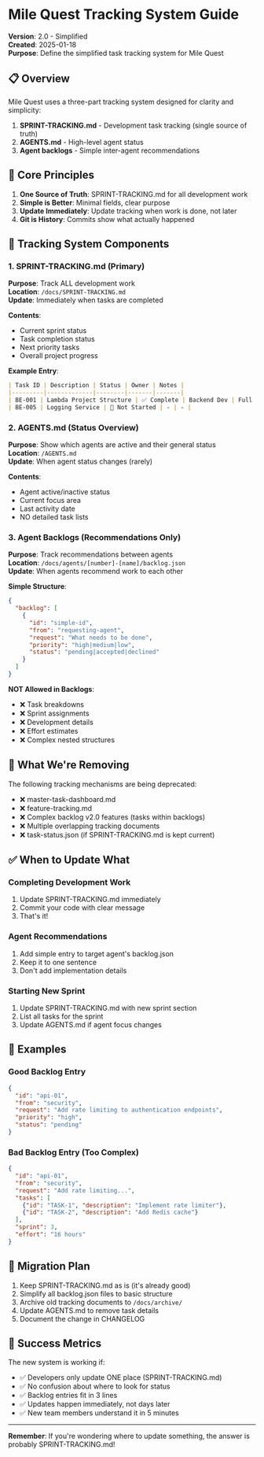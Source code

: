 # Mile Quest Tracking System Guide

**Version**: 2.0 - Simplified  
**Created**: 2025-01-18  
**Purpose**: Define the simplified task tracking system for Mile Quest

## 📋 Overview

Mile Quest uses a three-part tracking system designed for clarity and simplicity:

1. **SPRINT-TRACKING.md** - Development task tracking (single source of truth)
2. **AGENTS.md** - High-level agent status
3. **Agent backlogs** - Simple inter-agent recommendations

## 🎯 Core Principles

1. **One Source of Truth**: SPRINT-TRACKING.md for all development work
2. **Simple is Better**: Minimal fields, clear purpose
3. **Update Immediately**: Update tracking when work is done, not later
4. **Git is History**: Commits show what actually happened

## 📁 Tracking System Components

### 1. SPRINT-TRACKING.md (Primary)

**Purpose**: Track ALL development work  
**Location**: `/docs/SPRINT-TRACKING.md`  
**Update**: Immediately when tasks are completed  

**Contents**:
- Current sprint status
- Task completion status
- Next priority tasks
- Overall project progress

**Example Entry**:
```markdown
| Task ID | Description | Status | Owner | Notes |
|---------|-------------|--------|-------|-------|
| BE-001 | Lambda Project Structure | ✅ Complete | Backend Dev | Full structure created |
| BE-005 | Logging Service | 🔴 Not Started | - | - |
```

### 2. AGENTS.md (Status Overview)

**Purpose**: Show which agents are active and their general status  
**Location**: `/AGENTS.md`  
**Update**: When agent status changes (rarely)  

**Contents**:
- Agent active/inactive status
- Current focus area
- Last activity date
- NO detailed task lists

### 3. Agent Backlogs (Recommendations Only)

**Purpose**: Track recommendations between agents  
**Location**: `/docs/agents/[number]-[name]/backlog.json`  
**Update**: When agents recommend work to each other  

**Simple Structure**:
```json
{
  "backlog": [
    {
      "id": "simple-id",
      "from": "requesting-agent",
      "request": "What needs to be done",
      "priority": "high|medium|low",
      "status": "pending|accepted|declined"
    }
  ]
}
```

**NOT Allowed in Backlogs**:
- ❌ Task breakdowns
- ❌ Sprint assignments
- ❌ Development details
- ❌ Effort estimates
- ❌ Complex nested structures

## 🚫 What We're Removing

The following tracking mechanisms are being deprecated:
- ❌ master-task-dashboard.md
- ❌ feature-tracking.md
- ❌ Complex backlog v2.0 features (tasks within backlogs)
- ❌ Multiple overlapping tracking documents
- ❌ task-status.json (if SPRINT-TRACKING.md is kept current)

## ✅ When to Update What

### Completing Development Work
1. Update SPRINT-TRACKING.md immediately
2. Commit your code with clear message
3. That's it!

### Agent Recommendations
1. Add simple entry to target agent's backlog.json
2. Keep it to one sentence
3. Don't add implementation details

### Starting New Sprint
1. Update SPRINT-TRACKING.md with new sprint section
2. List all tasks for the sprint
3. Update AGENTS.md if agent focus changes

## 📝 Examples

### Good Backlog Entry
```json
{
  "id": "api-01",
  "from": "security",
  "request": "Add rate limiting to authentication endpoints",
  "priority": "high",
  "status": "pending"
}
```

### Bad Backlog Entry (Too Complex)
```json
{
  "id": "api-01",
  "from": "security",
  "request": "Add rate limiting...",
  "tasks": [
    {"id": "TASK-1", "description": "Implement rate limiter"},
    {"id": "TASK-2", "description": "Add Redis cache"}
  ],
  "sprint": 3,
  "effort": "16 hours"
}
```

## 🔄 Migration Plan

1. Keep SPRINT-TRACKING.md as is (it's already good)
2. Simplify all backlog.json files to basic structure
3. Archive old tracking documents to `/docs/archive/`
4. Update AGENTS.md to remove task details
5. Document the change in CHANGELOG

## 📏 Success Metrics

The new system is working if:
- ✅ Developers only update ONE place (SPRINT-TRACKING.md)
- ✅ No confusion about where to look for status
- ✅ Backlog entries fit in 3 lines
- ✅ Updates happen immediately, not days later
- ✅ New team members understand it in 5 minutes

---

**Remember**: If you're wondering where to update something, the answer is probably SPRINT-TRACKING.md!